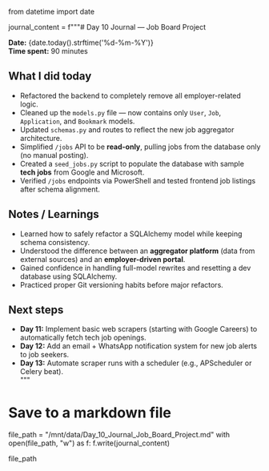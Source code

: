 from datetime import date

journal_content = f"""# Day 10 Journal — Job Board Project

**Date:** {date.today().strftime('%d-%m-%Y')}  
**Time spent:** 90 minutes

## What I did today

- Refactored the backend to completely remove all employer-related logic.
- Cleaned up the `models.py` file — now contains only `User`, `Job`, `Application`, and `Bookmark` models.
- Updated `schemas.py` and routes to reflect the new job aggregator architecture.
- Simplified `/jobs` API to be **read-only**, pulling jobs from the database only (no manual posting).
- Created a `seed_jobs.py` script to populate the database with sample **tech jobs** from Google and Microsoft.
- Verified `/jobs` endpoints via PowerShell and tested frontend job listings after schema alignment.

## Notes / Learnings

- Learned how to safely refactor a SQLAlchemy model while keeping schema consistency.
- Understood the difference between an **aggregator platform** (data from external sources) and an **employer-driven portal**.
- Gained confidence in handling full-model rewrites and resetting a dev database using SQLAlchemy.
- Practiced proper Git versioning habits before major refactors.

## Next steps

- **Day 11:** Implement basic web scrapers (starting with Google Careers) to automatically fetch tech job openings.
- **Day 12:** Add an email + WhatsApp notification system for new job alerts to job seekers.
- **Day 13:** Automate scraper runs with a scheduler (e.g., APScheduler or Celery beat).  
  """

# Save to a markdown file

file_path = "/mnt/data/Day_10_Journal_Job_Board_Project.md"
with open(file_path, "w") as f:
f.write(journal_content)

file_path

